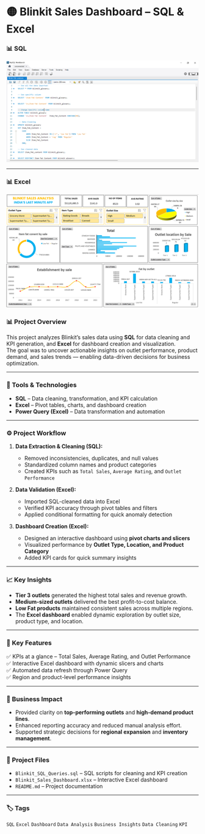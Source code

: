 # 🟡 Blinkit Sales Dashboard – SQL & Excel
### 📊 SQL 
![Blinkit Sales Dashboard Preview](SQL.png)

---

### 📊 Excel

![Blinkit Sales Dashboard Preview](Excel.png)

### 📊 Project Overview  
This project analyzes Blinkit’s sales data using **SQL** for data cleaning and KPI generation, and **Excel** for dashboard creation and visualization.  
The goal was to uncover actionable insights on outlet performance, product demand, and sales trends — enabling data-driven decisions for business optimization.

---

### 🧮 Tools & Technologies  
- **SQL** – Data cleaning, transformation, and KPI calculation  
- **Excel** – Pivot tables, charts, and dashboard creation  
- **Power Query (Excel)** – Data transformation and automation  

---

### ⚙️ Project Workflow  
1. **Data Extraction & Cleaning (SQL):**  
   - Removed inconsistencies, duplicates, and null values  
   - Standardized column names and product categories  
   - Created KPIs such as `Total Sales`, `Average Rating`, and `Outlet Performance`

2. **Data Validation (Excel):**  
   - Imported SQL-cleaned data into Excel  
   - Verified KPI accuracy through pivot tables and filters  
   - Applied conditional formatting for quick anomaly detection  

3. **Dashboard Creation (Excel):**  
   - Designed an interactive dashboard using **pivot charts and slicers**  
   - Visualized performance by **Outlet Type, Location, and Product Category**  
   - Added KPI cards for quick summary insights  

---

### 📈 Key Insights  
- **Tier 3 outlets** generated the highest total sales and revenue growth.  
- **Medium-sized outlets** delivered the best profit-to-cost balance.  
- **Low Fat products** maintained consistent sales across multiple regions.  
- The **Excel dashboard** enabled dynamic exploration by outlet size, product type, and location.  

---

### 🚀 Key Features  
✅ KPIs at a glance – Total Sales, Average Rating, and Outlet Performance  
✅ Interactive Excel dashboard with dynamic slicers and charts  
✅ Automated data refresh through Power Query  
✅ Region and product-level performance insights  

---

### 🧭 Business Impact  
- Provided clarity on **top-performing outlets** and **high-demand product lines**.  
- Enhanced reporting accuracy and reduced manual analysis effort.  
- Supported strategic decisions for **regional expansion** and **inventory management**.  

---

### 📂 Project Files  
- `Blinkit_SQL_Queries.sql` – SQL scripts for cleaning and KPI creation  
- `Blinkit_Sales_Dashboard.xlsx` – Interactive Excel dashboard  
- `README.md` – Project documentation  

---


### 🏷️ Tags  
`SQL` `Excel` `Dashboard` `Data Analysis` `Business Insights` `Data Cleaning` `KPI`

